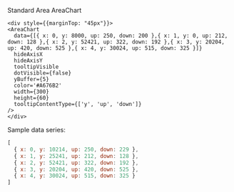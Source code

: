 Standard Area AreaChart

    <div style={{marginTop: "45px"}}>
    <AreaChart
      data={[{ x: 0, y: 8000, up: 250, down: 200 },{ x: 1, y: 0, up: 212, down: 128 },{ x: 2, y: 52421, up: 322, down: 192 },{ x: 3, y: 20204, up: 420, down: 525 },{ x: 4, y: 30024, up: 515, down: 325 }]}
      hideAxisX
      hideAxisY
      tooltipVisible
      dotVisible={false}
      yBuffer={5}
      color='#A676B2'
      width={300}
      height={60}
      tooltipContentType={['y', 'up', 'down']}
    />
    </div>

Sample data series:

```javascript
[
  { x: 0, y: 10214, up: 250, down: 229 },
  { x: 1, y: 25241, up: 212, down: 128 },
  { x: 2, y: 52421, up: 322, down: 192 },
  { x: 3, y: 20204, up: 420, down: 525 },
  { x: 4, y: 30024, up: 515, down: 325 }
]
```
